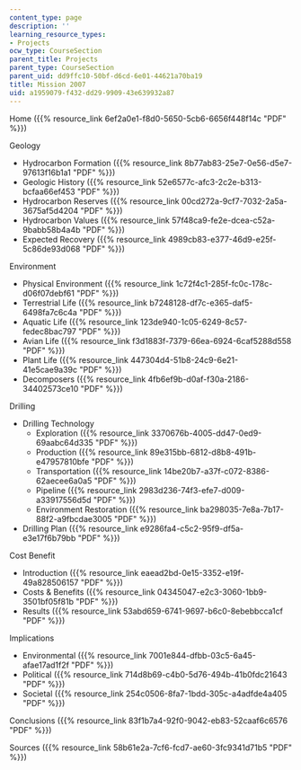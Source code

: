 ```yaml
---
content_type: page
description: ''
learning_resource_types:
- Projects
ocw_type: CourseSection
parent_title: Projects
parent_type: CourseSection
parent_uid: dd9ffc10-50bf-d6cd-6e01-44621a70ba19
title: Mission 2007
uid: a1959079-f432-dd29-9909-43e639932a87
---
```


Home ({{% resource_link 6ef2a0e1-f8d0-5650-5cb6-6656f448f14c "PDF" %}})

Geology

*   Hydrocarbon Formation ({{% resource_link 8b77ab83-25e7-0e56-d5e7-97613f16b1a1 "PDF" %}})
*   Geologic History ({{% resource_link 52e6577c-afc3-2c2e-b313-bcfaa66ef453 "PDF" %}})
*   Hydrocarbon Reserves ({{% resource_link 00cd272a-9cf7-7032-2a5a-3675af5d4204 "PDF" %}})
*   Hydrocarbon Values ({{% resource_link 57f48ca9-fe2e-dcea-c52a-9babb58b4a4b "PDF" %}})
*   Expected Recovery ({{% resource_link 4989cb83-e377-46d9-e25f-5c86de93d068 "PDF" %}})

Environment

*   Physical Environment ({{% resource_link 1c72f4c1-285f-fc0c-178c-d06f07debf61 "PDF" %}})
*   Terrestrial Life ({{% resource_link b7248128-df7c-e365-daf5-6498fa7c6c4a "PDF" %}})
*   Aquatic Life ({{% resource_link 123de940-1c05-6249-8c57-fedec8bac797 "PDF" %}})
*   Avian Life ({{% resource_link f3d1883f-7379-66ea-6924-6caf5288d558 "PDF" %}})
*   Plant Life ({{% resource_link 447304d4-51b8-24c9-6e21-41e5cae9a39c "PDF" %}})
*   Decomposers ({{% resource_link 4fb6ef9b-d0af-f30a-2186-34402573ce10 "PDF" %}})

Drilling

*   Drilling Technology
    *   Exploration ({{% resource_link 3370676b-4005-dd47-0ed9-69aabc64d335 "PDF" %}})
    *   Production ({{% resource_link 89e315bb-6812-d8b8-491b-e47957810bfe "PDF" %}})
    *   Transportation ({{% resource_link 14be20b7-a37f-c072-8386-62aecee6a0a5 "PDF" %}})
    *   Pipeline ({{% resource_link 2983d236-74f3-efe7-d009-a33917556d5d "PDF" %}})
    *   Environment Restoration ({{% resource_link ba298035-7e8a-7b17-88f2-a9fbcdae3005 "PDF" %}})
*   Drilling Plan ({{% resource_link e9286fa4-c5c2-95f9-df5a-e3e17f6b79bb "PDF" %}})

Cost Benefit

*   Introduction ({{% resource_link eaead2bd-0e15-3352-e19f-49a828506157 "PDF" %}})
*   Costs & Benefits ({{% resource_link 04345047-e2c3-3060-1bb9-3501bf05f81b "PDF" %}})
*   Results ({{% resource_link 53abd659-6741-9697-b6c0-8ebebbcca1cf "PDF" %}})

Implications

*   Environmental ({{% resource_link 7001e844-dfbb-03c5-6a45-afae17ad1f2f "PDF" %}})
*   Political ({{% resource_link 714d8b69-c4b0-5d76-494b-41b0fdc21643 "PDF" %}})
*   Societal ({{% resource_link 254c0506-8fa7-1bdd-305c-a4adfde4a405 "PDF" %}})

Conclusions ({{% resource_link 83f1b7a4-92f0-9042-eb83-52caaf6c6576 "PDF" %}})

Sources ({{% resource_link 58b61e2a-7cf6-fcd7-ae60-3fc9341d71b5 "PDF" %}})